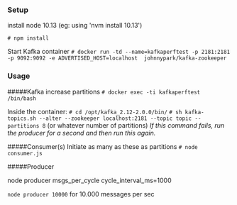 ### Setup

install node 10.13 (eg: using 'nvm install 10.13')

`# npm install`

Start Kafka container
`# docker run -td --name=kafkaperftest -p 2181:2181 -p 9092:9092 -e ADVERTISED_HOST=localhost  johnnypark/kafka-zookeeper`

### Usage

#####Kafka increase partitions
`# docker exec -ti kafkaperftest /bin/bash`

Inside the container:
`# cd /opt/kafka_2.12-2.0.0/bin/`
`# sh kafka-topics.sh --alter --zookeeper localhost:2181 --topic topic --partitions 8` (or whatever number of partitions)
*If this command fails, run the producer for a second and then run this again.*

#####Consumer(s)
Initiate as many as these as partitions
`# node consumer.js`

#####Producer

node producer msgs_per_cycle cycle_interval_ms=1000

`node producer 10000` for 10.000 messages per sec
